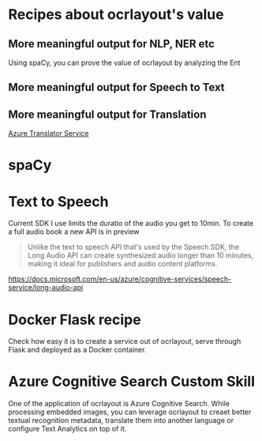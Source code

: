 # Recipes about ocrlayout's value 

## More meaningful output for NLP, NER etc
Using spaCy, you can prove the value of ocrlayout by analyzing the Ent

## More meaningful output for Speech to Text 

## More meaningful output for Translation
[Azure Translator Service](https://github.com/MicrosoftTranslator/Text-Translation-API-V3-Python)

# spaCy

# Text to Speech
Current SDK I use limits the duratio of the audio you get to 10min. To create a full audio book a new API is in preview

>Unlike the text to speech API that's used by the Speech SDK, the Long Audio API can create synthesized audio longer than 10 minutes, making it ideal for publishers and audio content platforms.

https://docs.microsoft.com/en-us/azure/cognitive-services/speech-service/long-audio-api

# Docker Flask recipe
Check how easy it is to create a service out of ocrlayout, serve through Flask and deployed as a Docker container. 

# Azure Cognitive Search Custom Skill
One of the application of ocrlayout is Azure Cognitive Search. While processing embedded images, you can leverage ocrlayout to creaet better textual recognition metadata, translate them into another language or configure Text Analytics on top of it. 

